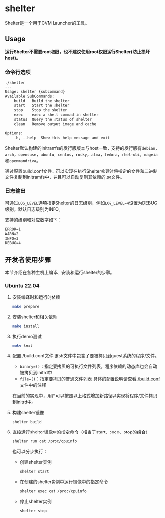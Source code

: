 # shelter

Shelter是一个用于CVM Launcher的工具。

## Usage

**运行Shelter不需要root权限，也不建议使用root权限运行Shelter(防止损坏host)。**

### 命令行选项

~~~txt
./shelter
---
Usage: shelter {subcommand}
Available SubCommands:
    build   Build the shelter
    start   Start the shelter
    stop    Stop the shelter
    exec    exec a shell commad in shelter
    status  Query the status of shelter
    clean   Remove output image and cache

Options:
    -h, --help  Show this help message and exit
~~~

Shelter默认构建的initramfs的发行版版本与host一致，支持的发行版有`debian`，`arch`，`opensuse`，`ubuntu`，`centos`，`rocky`，`alma`，`fedora`，`rhel-ubi`，`mageia`和`openmandriva`。

通过配置[build.conf](./build.conf)文件，可以实现在执行Shelter构建时将指定的文件和二进制文件复制到initramfs中，并且可以自动复制其依赖的.so文件。

### 日志输出

可通过`LOG_LEVEL`选项指定Shelter的日志级别，例如`LOG_LEVEL=4`设置为DEBUG级别。默认日志级别为INFO。

支持的级别和对应数字如下：

```txt
ERROR=1
WARN=2
INFO=3
DEBUG=4
```

## 开发者使用步骤

本节介绍在各种主机上编译、安装和运行shelter的步骤。

### Ubuntu 22.04

1. 安装编译时和运行时依赖
    ~~~sh
    make prepare
    ~~~

2. 安装shelter和相关依赖
    ~~~sh
    make install
    ~~~

3. 执行demo测试
    ~~~sh
    make test
    ~~~

4. 配置./build.conf文件
    该sh文件中包含了要被拷贝到guest系统的程序/文件。
    - `binary=()`：指定要拷贝的可执行文件列表，程序依赖的动态库也会自动被拷贝到initrd中
    - `file=()`：指定要拷贝的普通文件列表
    具体的配置说明请查看[./build.conf](./build.conf)文件中的注释
    
    在当前的实现中，用户可以按照以上格式增加新路径以实现将程序/文件拷贝到initrd中。

5. 构建shelter镜像
    ~~~sh
    shelter build
    ~~~

6. 直接运行shelter镜像中的指定命令（相当于start、exec、stop的组合）
    ~~~sh
    shelter run cat /proc/cpuinfo
    ~~~

    也可以分步执行：
    - 创建shelter实例
      ~~~sh
      shelter start
      ~~~

    - 在创建的shelter实例中运行镜像中的指定命令
      ~~~sh
      shelter exec cat /proc/cpuinfo
      ~~~

    - 停止shelter实例
      ~~~sh
      shelter stop
      ~~~